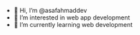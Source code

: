 - 👋 Hi, I’m @asafahmaddev
- 👀 I’m interested in web app development
- 🌱 I’m currently learning web development


